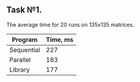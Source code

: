 ## Task №1.

The average time for 20 runs on 135x135 matrices.

| Program          |     Time, ms       |
|------------------|--------------------|
| Sequential       |        227         |
| Parallel         |        183         |
| Library          |        177         |
